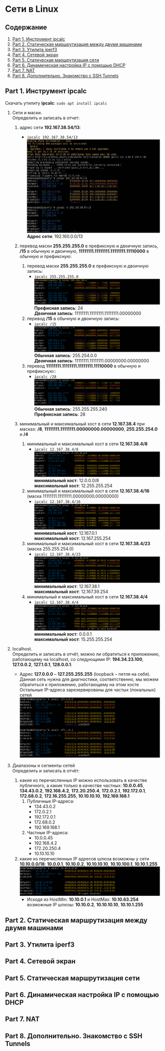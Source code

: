 # Сети в Linux

## Содержание

1. [Part 1. Инструмент ipcalc](#part-1-инструмент-ipcalc)
2. [Part 2. Статическая маршрутизация между двумя машинами](#part-2-статическая-маршрутизация-между-двумя-машинами)
3. [Part 3. Утилита iperf3](#part-3-утилита-iperf3)
4. [Part 4. Сетевой экран](#part-4-сетевой-экран)
5. [Part 5. Статическая маршрутизация сети](#part-5-статическая-маршрутизация-сети)
6. [Part 6. Динамическая настройка IP с помощью DHCP](#part-6-динамическая-настройка-ip-с-помощью-dhcp)
7. [Part 7. NAT](#part-7-nat)
8. [Part 8. Дополнительно. Знакомство с SSH Tunnels](#part-8-дополнительно-знакомство-с-ssh-tunnels)

## Part 1. Инструмент ipcalc

Скачать утилиту **ipcalc**: `sudo apt install ipcalc`<br>
1. Сети и маски.<br>
    Определить и записать в отчет:<br>
    1. адрес сети **192.167.38.54/13**:<br>
        * `ipcalc 192.167.38.54/13`<br>
        ![part 1.1.1](screenshots/1.png)<br>
        **Адрес сети**: 192.160.0.0/13 <br>

    2. перевод маски **255.255.255.0** в префиксную и двоичную запись, **/15** в обычную и двоичную, **11111111.11111111.11111111.11110000** в обычную и префиксную:<br>
        1. перевод маски **255.255.255.0** в префиксную и двоичную запись:<br>
            * `ipcalc 255.255.255.0`<br>
            ![part 1.1.2](screenshots/2.png)<br>
            **Префисная запись**: 24<br>
            **Двоичная запись**: 11111111.11111111.11111111.00000000<br>
        2. перевод **/15** в обычную и двоичную запись:<br>
            * `ipcalc /15`<br>
            ![part 1.1.3](screenshots/3.png)<br>
            **Обычная запись**: 255.254.0.0<br>
            **Двоичная запись**: 11111111.11111111.00000000.00000000<br>
        3. перевод **11111111.11111111.11111111.11110000** в обычную и префиксную::<br>
            * `ipcalc /28`<br>
            ![part 1.1.4](screenshots/4.png)<br>
            **Обычная запись**: 255.255.255.240<br>
            **Префиксная запись**: 28<br>
    3. минимальный и максимальный хост в сети **12.167.38.4** при масках: **/8**, **11111111.11111111.00000000.00000000**, **255.255.254.0** и **/4**<br>
        1. минимальный и максимальный хост в сети **12.167.38.4/8**<br>
            * `ipcalc 12.167.38.4/8`<br>
            ![part 1.1.5](screenshots/5.png)<br>
            **минимальный хост**: 12.0.0.0/8<br>
            **максимальный хост**: 12.255.255.254<br>
        2. минимальный и максимальный хост в сети **12.167.38.4/16** (маска 11111111.11111111.00000000.00000000)<br>
            * `ipcalc 12.167.38.4/16`<br>
            ![part 1.1.6](screenshots/6.png)<br>
            **минимальный хост**: 12.167.0.1<br>
            **максимальный хост**: 12.167.255.254<br>
        3. минимальный и максимальный хост в сети **12.167.38.4/23** (маска 255.255.254.0)<br>
            * `ipcalc 12.167.38.4/23`<br>
            ![part 1.1.7](screenshots/7.png)<br>
            **минимальный хост**: 12.167.38.1<br>
            **максимальный хост**: 12.167.39.254<br>
        4. минимальный и максимальный хост в сети **12.167.38.4/4**<br>
            * `ipcalc 12.167.38.4/4`<br>
            ![part 1.1.8](screenshots/8.png)<br>
            **минимальный хост**: 0.0.0.1<br>
            **максимальный хост**: 15.255.255.254<br>

2. localhost.<br>
    Определить и записать в отчёт, можно ли обратиться к приложению, работающему на localhost, со следующими IP: **194.34.23.100**, **127.0.0.2**, **127.1.0.1**, **128.0.0.1**:<br>
    * Адрес **127.0.0.0** – **127.255.255.255** (loopback – петля на себя).   Данная сеть нужна для диагностики, соответственно, мы можем обратиться к приложению, работающему на этом хосте<br>
    Остальные IP-адреса зарезервированы для частых (локальных) сетей<br>
    ![part 1.2.1](screenshots/9.png)<br>
3. Диапазоны и сегменты сетей<br>
    Определить и записать в отчёт:<br>
    1. какие из перечисленных IP можно использовать в качестве публичного, а какие только в качестве частных: **10.0.0.45**, **134.43.0.2**, **192.168.4.2**, **172.20.250.4**, **172.0.2.1**, **192.172.0.1**, **172.68.0.2**, **172.16.255.255**, **10.10.10.10**, **192.169.168.1**<br>
        1. Публичные IP-адреса:<br>
            * 134.43.0.2<br>
            * 172.0.2.1<br>
            * 192.172.0.1<br>
            * 172.68.0.2<br>
            * 192.169.168.1<br>
        2. Частные IP-адреса:<br>
            * 10.0.0.45<br>
            * 192.168.4.2<br>
            * 172.20.250.4<br>
            * 10.10.10.10<br>
    2. какие из перечисленных IP адресов шлюза возможны у сети **10.10.0.0/18**: **10.0.0.1**, **10.10.0.2**, **10.10.10.10**, **10.10.100.1**, **10.10.1.255**<br>
        ![part 1.3.1](screenshots/10.png)<br>
        * Исходя из HostMin: **10.10.0.1** и HostMax: **10.10.63.254** возможные IP шлюзы: **10.10.0.2**, **10.10.10.10**, **10.10.1.255**<br>
        


    
            


        


## Part 2. Статическая маршрутизация между двумя машинами

## Part 3. Утилита iperf3

## Part 4. Сетевой экран

## Part 5. Статическая маршрутизация сети

## Part 6. Динамическая настройка IP с помощью DHCP

## Part 7. NAT

## Part 8. Дополнительно. Знакомство с SSH Tunnels





